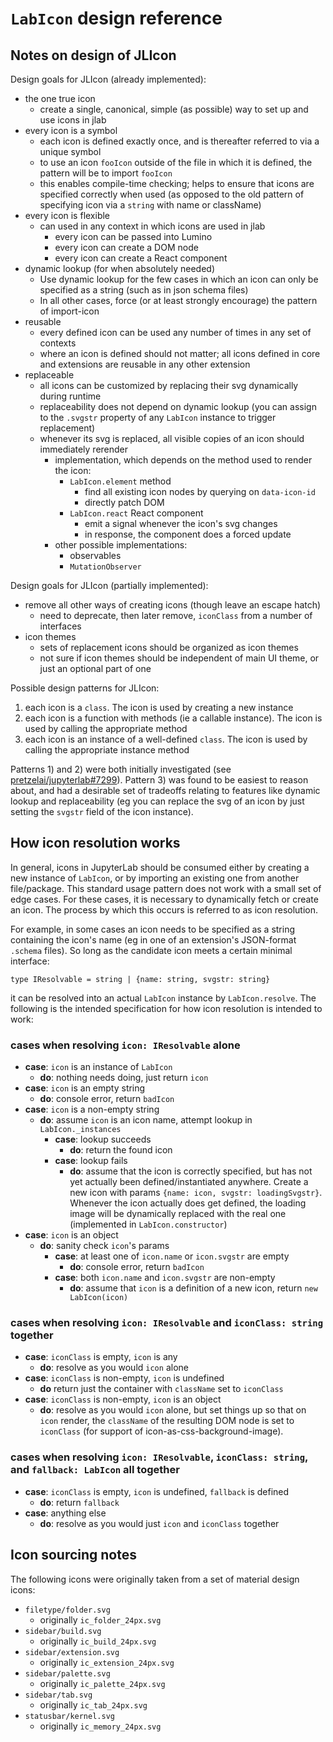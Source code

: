 # `LabIcon` design reference

## Notes on design of JLIcon

Design goals for JLIcon (already implemented):

- the one true icon
  - create a single, canonical, simple (as possible) way to set up and use icons in jlab
- every icon is a symbol
  - each icon is defined exactly once, and is thereafter referred to via a unique symbol
  - to use an icon `fooIcon` outside of the file in which it is defined, the pattern will be to import `fooIcon`
  - this enables compile-time checking; helps to ensure that icons are specified correctly when used (as opposed to the old pattern of specifying icon via a `string` with name or className)
- every icon is flexible
  - can used in any context in which icons are used in jlab
    - every icon can be passed into Lumino
    - every icon can create a DOM node
    - every icon can create a React component
- dynamic lookup (for when absolutely needed)
  - Use dynamic lookup for the few cases in which an icon can only be specified as a string (such as in json schema files)
  - In all other cases, force (or at least strongly encourage) the pattern of import-icon
- reusable
  - every defined icon can be used any number of times in any set of contexts
  - where an icon is defined should not matter; all icons defined in core and extensions are reusable in any other extension
- replaceable
  - all icons can be customized by replacing their svg dynamically during runtime
  - replaceability does not depend on dynamic lookup (you can assign to the `.svgstr` property of any `LabIcon` instance to trigger replacement)
  - whenever its svg is replaced, all visible copies of an icon should immediately rerender
    - implementation, which depends on the method used to render the icon:
      - `LabIcon.element` method
        - find all existing icon nodes by querying on `data-icon-id`
        - directly patch DOM
      - `LabIcon.react` React component
        - emit a signal whenever the icon's svg changes
        - in response, the component does a forced update
    - other possible implementations:
      - observables
      - `MutationObserver`

Design goals for JLIcon (partially implemented):

- remove all other ways of creating icons (though leave an escape hatch)
  - need to deprecate, then later remove, `iconClass` from a number of interfaces
- icon themes
  - sets of replacement icons should be organized as icon themes
  - not sure if icon themes should be independent of main UI theme, or just an optional part of one

Possible design patterns for JLIcon:

1. each icon is a `class`. The icon is used by creating a new instance
1. each icon is a function with methods (ie a callable instance). The icon is used by calling the appropriate method
1. each icon is an instance of a well-defined `class`. The icon is used by calling the appropriate instance method

Patterns 1) and 2) were both initially investigated (see [pretzelai/jupyterlab#7299](https://github.com/jupyterlab/jupyterlab/pull/7299)). Pattern 3) was found to be easiest to reason about, and had a desirable set of tradeoffs relating to features like dynamic lookup and replaceability (eg you can replace the svg of an icon by just setting the `svgstr` field of the icon instance).

## How icon resolution works

In general, icons in JupyterLab should be consumed either by creating a new instance of `LabIcon`, or by importing an existing one from another file/package. This standard usage pattern does not work with a small set of edge cases. For these cases, it is necessary to dynamically fetch or create an icon. The process by which this occurs is referred to as icon resolution.

For example, in some cases an icon needs to be specified as a string containing the icon's name (eg in one of an extension's JSON-format `.schema` files). So long as the candidate icon meets a certain minimal interface:

```
type IResolvable = string | {name: string, svgstr: string}
```

it can be resolved into an actual `LabIcon` instance by `LabIcon.resolve`. The following is the intended specification for how icon resolution is intended to work:

### cases when resolving `icon: IResolvable` alone

- **case**: `icon` is an instance of `LabIcon`
  - **do**: nothing needs doing, just return `icon`
- **case**: `icon` is an empty string
  - **do**: console error, return `badIcon`
- **case**: `icon` is a non-empty string
  - **do**: assume `icon` is an icon name, attempt lookup in `LabIcon._instances`
    - **case**: lookup succeeds
      - **do**: return the found icon
    - **case**: lookup fails
      - **do**: assume that the icon is correctly specified, but has not yet actually been defined/instantiated anywhere. Create a new icon with params `{name: icon, svgstr: loadingSvgstr}`. Whenever the icon actually does get defined, the loading image will be dynamically replaced with the real one (implemented in `LabIcon.constructor`)
- **case**: `icon` is an object
  - **do**: sanity check `icon`'s params
    - **case**: at least one of `icon.name` or `icon.svgstr` are empty
      - **do**: console error, return `badIcon`
    - **case**: both `icon.name` and `icon.svgstr` are non-empty
      - **do**: assume that `icon` is a definition of a new icon, return `new LabIcon(icon)`

### cases when resolving `icon: IResolvable` and `iconClass: string` together

- **case**: `iconClass` is empty, `icon` is any
  - **do**: resolve as you would `icon` alone
- **case**: `iconClass` is non-empty, `icon` is undefined
  - **do** return just the container with `className` set to `iconClass`
- **case**: `iconClass` is non-empty, `icon` is an object
  - **do**: resolve as you would `icon` alone, but set things up so that on `icon` render, the `className` of the resulting DOM node is set to `iconClass` (for support of icon-as-css-background-image).

### cases when resolving `icon: IResolvable`, `iconClass: string`, and `fallback: LabIcon` all together

- **case**: `iconClass` is empty, `icon` is undefined, `fallback` is defined
  - **do**: return `fallback`
- **case**: anything else
  - **do**: resolve as you would just `icon` and `iconClass` together

## Icon sourcing notes

The following icons were originally taken from a set of material design icons:

- `filetype/folder.svg`
  - originally `ic_folder_24px.svg`
- `sidebar/build.svg`
  - originally `ic_build_24px.svg`
- `sidebar/extension.svg`
  - originally `ic_extension_24px.svg`
- `sidebar/palette.svg`
  - originally `ic_palette_24px.svg`
- `sidebar/tab.svg`
  - originally `ic_tab_24px.svg`
- `statusbar/kernel.svg`
  - originally `ic_memory_24px.svg`
